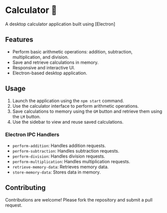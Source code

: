 # Calculator 🧮

A desktop calculator application built using [Electron]

## Features

- Perform basic arithmetic operations: addition, subtraction, multiplication, and division.
- Save and retrieve calculations in memory.
- Responsive and interactive UI.
- Electron-based desktop application.

## Usage

1. Launch the application using the `npm start` command.
2. Use the calculator interface to perform arithmetic operations.
3. Save calculations to memory using the `GM` button and retrieve them using the `LM` button.
4. Use the sidebar to view and reuse saved calculations.

### Electron IPC Handlers

- `perform-addition`: Handles addition requests.
- `perform-subtraction`: Handles subtraction requests.
- `perform-division`: Handles division requests.
- `perform-multiplication`: Handles multiplication requests.
- `retrieve-memory-data`: Retrieves memory data.
- `store-memory-data`: Stores data in memory.

## Contributing

Contributions are welcome! Please fork the repository and submit a pull request.
